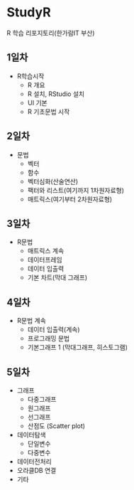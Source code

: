 # StudyR
R 학습 리포지토리(한가람IT 부산)

## 1일차
  - R학습시작
    - R 개요
    - R 설치, RStudio 설치
    - UI 기본
    - R 기초문법 시작

## 2일차
  - 문법
    - 벡터
    - 함수
    - 벡터심화(산술연산)
    - 팩터와 리스트(여기까지 1차원자료형)
    - 매트릭스(여기부터 2차원자료형)

## 3일차
  - R문법
    - 매트릭스 계속
    - 데이터프레임
    - 데이터 입출력
    - 기본 차트(막대 그래프)

## 4일차
  - R문법 계속
    - 데이터 입출력(계속)
    - 프로그래밍 문법
    - 기본그래프 1 (막대그래프, 히스토그램)

## 5일차
  - 그래프
    - 다중그래프
    - 원그래프
    - 선그래프
    - 산점도 (Scatter plot)
  - 데이터탐색
    - 단일변수
    - 다중변수
  - 데이터전처리
  - 오라클DB 연결
  - 기타